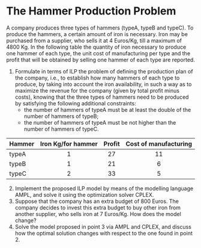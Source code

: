 # The Hammer Production Problem
A company produces three types of hammers (typeA, typeB and typeC). To produce the hammers, a certain amount of iron is necessary. Iron may be purchased from a supplier, who sells it at 4 Euros/Kg, till a maximum of 4800 Kg. In the following table the quantity of iron necessary to produce one hammer of each type, the unit cost of manufacturing per type and the profit that will be obtained by selling one hammer of each type are reported.
1.	Formulate in terms of ILP the problem of defining the production plan of the company, i.e., to establish how many hammers of each type to produce, by taking into account the iron availability, in such a way as to maximize the revenue for the company (given by total profit minus costs), knowing that the three types of hammers need to be produced by satisfying the following additional constraints:
    * the number of hammers of typeA must be at least the double of the number of hammers of typeB;
    * the number of hammers of typeA must be not higher than the number of hammers of typeC.
  
  <center>
  
  | Hammer | Iron Kg/for hammer	| Profit	| Cost of manufacturing |
  | :--- | :---: | :---: | :---: |
  | typeA	| 1	| 27 |	11 |
  | typeB	| 1 |	21	| 6 |
  | typeC	| 2 |	33	| 5 |
  
  </center>
  
2.	Implement the proposed ILP model by means of the modelling language AMPL, and solve it using the optimization solver CPLEX.
3.	Suppose that the company has an extra budget of 800 Euros. The company decides to invest this extra budget to buy other iron from another supplier, who sells iron at 7 Euros/Kg. How does the model change?
4.	Solve the model proposed in point 3 via AMPL and CPLEX, and discuss how the optimal solution changes with respect to the one found in point 2.

